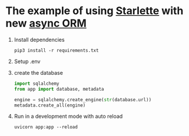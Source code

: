 # The example of using [Starlette](https://github.com/encode/starlette) with new [async ORM](https://github.com/encode/orm) 

1. Install dependencies
    ```
    pip3 install -r requirements.txt
    ```
1. Setup .env

1. create the database
    ```python
    import sqlalchemy
    from app import database, metadata
    
    engine = sqlalchemy.create_engine(str(database.url))
    metadata.create_all(engine)
    ```
1. Run in a development mode with auto reload
    ```
    uvicorn app:app --reload
    ```
